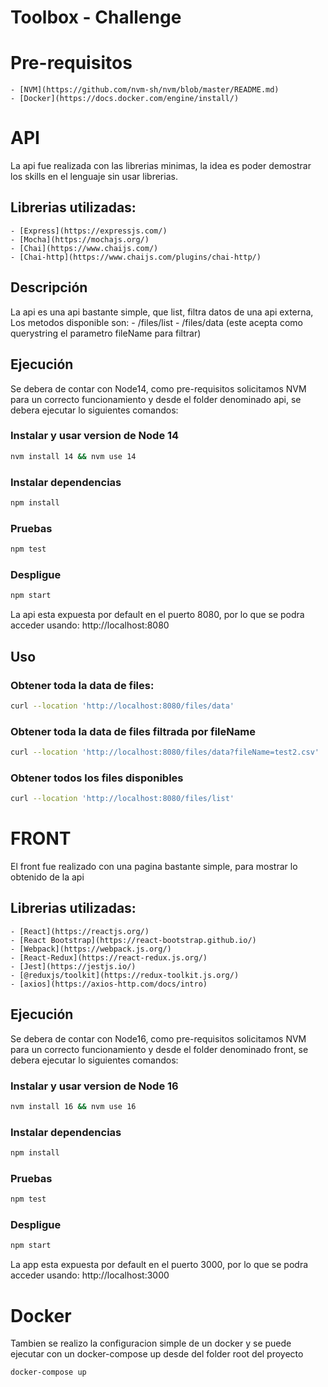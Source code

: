 # Toolbox - Challenge

# Pre-requisitos
    - [NVM](https://github.com/nvm-sh/nvm/blob/master/README.md)
    - [Docker](https://docs.docker.com/engine/install/)

# API
La api fue realizada con las librerias minimas, la idea es poder demostrar los skills en el lenguaje sin usar librerias.

## Librerias utilizadas:
    - [Express](https://expressjs.com/)
    - [Mocha](https://mochajs.org/)
    - [Chai](https://www.chaijs.com/)
    - [Chai-http](https://www.chaijs.com/plugins/chai-http/)
    
## Descripción
La api es una api bastante simple, que list, filtra datos de una api externa, Los metodos disponible son:
    - /files/list
    - /files/data (este acepta como querystring el parametro fileName para filtrar)
        
        
## Ejecución
Se debera de contar con Node14, como pre-requisitos solicitamos NVM para un correcto funcionamiento y desde el folder denominado api, se debera ejecutar lo siguientes comandos:

### Instalar y usar version de Node 14
```bash
nvm install 14 && nvm use 14
```
### Instalar dependencias
```bash
npm install
```
### Pruebas
```bash
npm test
```
### Despligue
```bash
npm start
```
La api esta expuesta por default en el puerto 8080, por lo que se podra acceder usando: http://localhost:8080

## Uso

### Obtener toda la data de files:
```bash
curl --location 'http://localhost:8080/files/data'
```

### Obtener toda la data de files filtrada por fileName
```bash
curl --location 'http://localhost:8080/files/data?fileName=test2.csv'
```

### Obtener todos los files disponibles
```bash
curl --location 'http://localhost:8080/files/list'
```

# FRONT
El front fue realizado con una pagina bastante simple, para mostrar lo obtenido de la api

## Librerias utilizadas:
    - [React](https://reactjs.org/)
    - [React Bootstrap](https://react-bootstrap.github.io/)
    - [Webpack](https://webpack.js.org/)
    - [React-Redux](https://react-redux.js.org/)
    - [Jest](https://jestjs.io/)
    - [@reduxjs/toolkit](https://redux-toolkit.js.org/)
    - [axios](https://axios-http.com/docs/intro)

## Ejecución
Se debera de contar con Node16, como pre-requisitos solicitamos NVM para un correcto funcionamiento y desde el folder denominado front, se debera ejecutar lo siguientes comandos:

### Instalar y usar version de Node 16
```bash
nvm install 16 && nvm use 16
```
### Instalar dependencias
```bash
npm install
```
### Pruebas
```bash
npm test
```
### Despligue
```bash
npm start
```
La app esta expuesta por default en el puerto 3000, por lo que se podra acceder usando: http://localhost:3000

# Docker

Tambien se realizo la configuracion simple de un docker y se puede ejecutar con un docker-compose up desde del folder root del proyecto

```bash
docker-compose up
```
